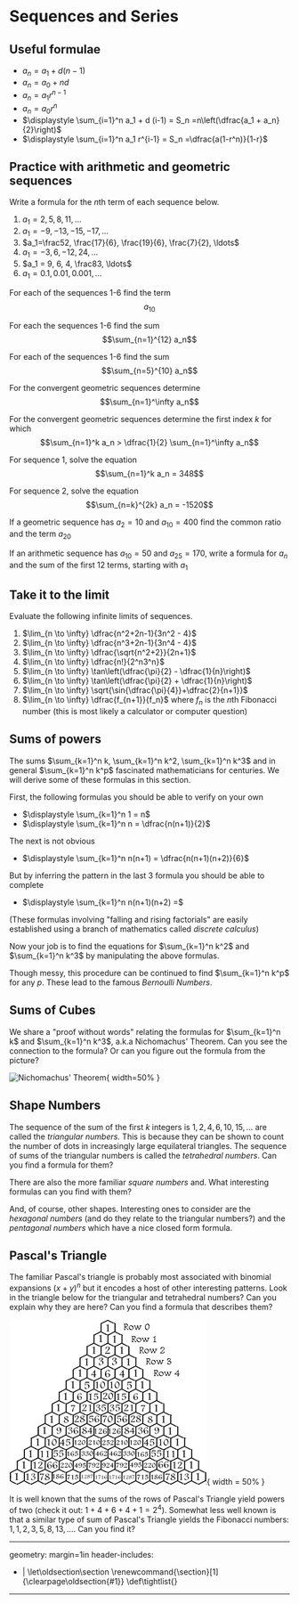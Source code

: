 # Sequences and Series

## Useful formulae
*  $a_n = a_1 + d(n-1)$
*  $a_n = a_0 + nd$
*  $a_n = a_1 r^{n-1}$
*  $a_n = a_0 r^{n}$
*  $\displaystyle \sum_{i=1}^n a_1 + d (i-1) = S_n =n\left(\dfrac{a_1 + a_n}{2}\right)$
*  $\displaystyle \sum_{i=1}^n a_1 r^{i-1} = S_n =\dfrac{a(1-r^n)}{1-r}$

## Practice with arithmetic and geometric sequences
Write a formula for the $n$th term of each sequence below.

1.  $a_1=2, 5, 8, 11, \ldots$
2.  $a_1=-9, -13, -15, -17, \ldots$
3.  $a_1=\frac52, \frac{17}{6}, \frac{19}{6}, \frac{7}{2}, \ldots$
4.  $a_1 = -3, 6, -12, 24, \ldots$
5.  $a_1 = 9, 6, 4, \frac83, \ldots$
6.  $a_1 = 0.1, 0.01, 0.001, \ldots$

For each of the sequences 1-6 find the term
$$a_{10}$$

For each the sequences 1-6 find the sum
$$\sum_{n=1}^{12} a_n$$

For each of the sequences 1-6 find the sum
$$\sum_{n=5}^{10} a_n$$

For the convergent geometric sequences determine
$$\sum_{n=1}^\infty a_n$$

For the convergent geometric sequences determine the first index $k$ for which
$$\sum_{n=1}^k a_n > \dfrac{1}{2} \sum_{n=1}^\infty a_n$$

For sequence 1, solve the equation
$$\sum_{n=1}^k a_n = 348$$

For sequence 2, solve the equation
$$\sum_{n=k}^{2k} a_n = -1520$$

If a geometric sequence has $a_2 = 10$ and $a_{10} = 400$ find the common ratio and the term $a_{20}$

If an arithmetic sequence has $a_{10} = 50$ and $a_{25} = 170$, write a formula for $a_n$ and the sum of the first 12 terms, starting with $a_1$

## Take it to the limit

Evaluate the following infinite limits of sequences.

1. $\lim_{n \to \infty} \dfrac{n^2+2n-1}{3n^2 - 4}$
2. $\lim_{n \to \infty} \dfrac{n^3+2n-1}{3n^4 - 4}$
3. $\lim_{n \to \infty} \dfrac{\sqrt{n^2+2}}{2n+1}$
4. $\lim_{n \to \infty} \dfrac{n!}{2^n3^n}$
5. $\lim_{n \to \infty} \tan\left(\dfrac{\pi}{2} - \dfrac{1}{n}\right)$
6. $\lim_{n \to \infty} \tan\left(\dfrac{\pi}{2} + \dfrac{1}{n}\right)$
7. $\lim_{n \to \infty} \sqrt{\sin{\dfrac{\pi}{4}}+\dfrac{2}{n+1}}$
8. $\lim_{n \to \infty} \dfrac{f_{n+1}}{f_n}$ where $f_n$ is the $n$th Fibonacci number (this is most likely a calculator or computer question)
## Sums of powers

The sums $\sum_{k=1}^n k, \sum_{k=1}^n k^2, \sum_{k=1}^n k^3$ and in general $\sum_{k=1}^n k^p$  fascinated mathematicians  for centuries. We will derive some of these formulas in this section.

First, the following formulas you should be able to verify on your own

*  $\displaystyle \sum_{k=1}^n 1 = n$
*  $\displaystyle \sum_{k=1}^n n = \dfrac{n(n+1)}{2}$

The next is not obvious

*  $\displaystyle \sum_{k=1}^n n(n+1) = \dfrac{n(n+1)(n+2)}{6}$

But by inferring the pattern in the last 3 formula you should be able to complete

*  $\displaystyle \sum_{k=1}^n n(n+1)(n+2) =$

(These formulas involving "falling and rising factorials" are easily established using a branch of mathematics called *discrete calculus*)

Now your job is to find the equations for $\sum_{k=1}^n k^2$ and $\sum_{k=1}^n k^3$ by manipulating the above formulas.

Though messy, this procedure can be continued to find $\sum_{k=1}^n k^p$ for any $p$. These lead to the famous *Bernoulli Numbers*.

## Sums of Cubes

We share a "proof without words" relating the formulas for $\sum_{k=1}^n k$ and  $\sum_{k=1}^n k^3$, a.k.a Nichomachus' Theorem. Can you see the connection to the formula? Or can you figure out the formula from the picture?

![Nichomachus' Theorem](Nicomachus_theorem_3D.svg){ width=50% }

## Shape Numbers

The sequence of the sum of the first $k$ integers is $1,2,4,6,10,15,\ldots$ are called the *triangular numbers.* This is because they can be shown to count the number of dots in increasingly large equilateral triangles. The sequence of sums of the triangular numbers is called the *tetrahedral numbers*. Can you find a formula for them?

There are also the more familiar *square numbers* and. What interesting formulas can you find with them?

And, of course, other shapes. Interesting ones to consider are the *hexagonal numbers* (and do they relate to the triangular numbers?) and the *pentagonal numbers* which have a nice closed form formula.

## Pascal's Triangle

The familiar Pascal's triangle is probably most associated with binomial expansions $(x+y)^n$ but it encodes a host of other interesting patterns. Look in the triangle below for the triangular and tetrahedral numbers? Can you explain why they are here? Can you find a formula that describes them?

![Pascal's Triangle](<ptreal1r (1).gif>){ width = 50% }

It is well known that the sums of the rows of Pascal's Triangle yield powers of two (check it out: $1+4+6+4+1 = 2^4$). Somewhat less well known is that a similar type of sum of Pascal's Triangle yields the Fibonacci numbers: $1,1,2,3,5,8,13, \ldots$. Can you find it?

---
geometry: margin=1in
header-includes:
- |
  \let\oldsection\section
  \renewcommand{\section}[1]{\clearpage\oldsection{#1}}
	\def\tightlist{}
---

